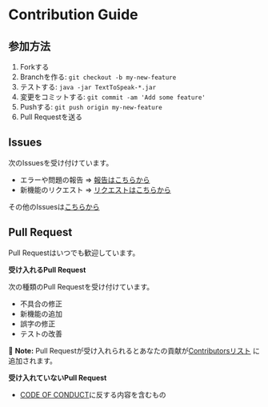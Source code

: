 # Contribution Guide

## 参加方法

1. Forkする
2. Branchを作る: `git checkout -b my-new-feature`
3. テストする: `java -jar TextToSpeak-*.jar`
4. 変更をコミットする: `git commit -am 'Add some feature'`
5. Pushする: `git push origin my-new-feature`
6. Pull Requestを送る

## Issues

次のIssuesを受け付けています。

- エラーや問題の報告
  => [報告はこちらから](https://github.com/Cosgy-Dev/TextToSpeakBot/issues/new?assignees=&labels=&template=bug-report.md&title=%5B%E3%83%90%E3%82%B0%E3%83%AC%E3%83%9D%E3%83%BC%E3%83%88%5D+%E3%82%BF%E3%82%A4%E3%83%88%E3%83%AB%E3%82%92%E5%85%A5%E5%8A%9B)
- 新機能のリクエスト
  => [リクエストはこちらから](https://github.com/Cosgy-Dev/TextToSpeakBot/issues/new?assignees=&labels=&template=feature_request.md&title=%5B%E6%A9%9F%E8%83%BD%E8%A6%81%E6%B1%82%5D%E3%82%BF%E3%82%A4%E3%83%88%E3%83%AB%E3%82%92%E5%85%A5%E5%8A%9B)

その他のIssuesは[こちらから](https://github.com/Cosgy-Dev/TextToSpeakBot/issues/new?assignees=&labels=&template=---.md&title=)

## Pull Request

Pull Requestはいつでも歓迎しています。

**受け入れるPull Request**

次の種類のPull Requestを受け付けています。

- 不具合の修正
- 新機能の追加
- 誤字の修正
- テストの改善

:memo: **Note:** Pull
Requestが受け入れられるとあなたの貢献が[Contributorsリスト](https://github.com/Cosgy-Dev/TextToSpeakBot/graphs/contributors)
に追加されます。

**受け入れていないPull Request**

- [CODE OF CONDUCT](./.github/CODE_OF_CONDUCT.md)に反する内容を含むもの
